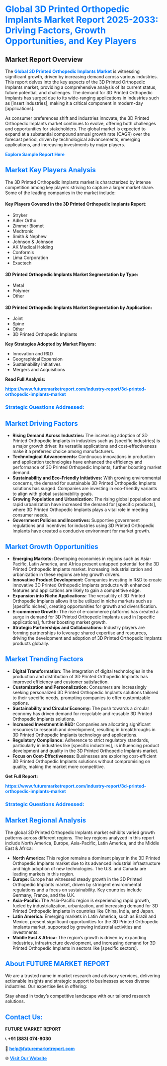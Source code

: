 <h1 style="color: #007BFF;">Global 3D Printed Orthopedic Implants Market Report 2025-2033: Driving Factors, Growth Opportunities, and Key Players</h1>

<section id="overview">
<h2>Market Report Overview</h2>
<p>The <a href="https://www.futuremarketreport.com/industry-report/3d-printed-orthopedic-implants-market" style="color: #007BFF; text-decoration: none;"><strong>Global 3D Printed Orthopedic Implants Market</strong></a> is witnessing significant growth, driven by increasing demand across various industries. This report delves into the key aspects of the 3D Printed Orthopedic Implants market, providing a comprehensive analysis of its current status, future potential, and challenges. The demand for 3D Printed Orthopedic Implants has surged due to its wide-ranging applications in industries such as [insert industries], making it a critical component in modern-day [applications].</p>
<p>As consumer preferences shift and industries innovate, the 3D Printed Orthopedic Implants market continues to evolve, offering both challenges and opportunities for stakeholders. The global market is expected to expand at a substantial compound annual growth rate (CAGR) over the forecast period, driven by technological advancements, emerging applications, and increasing investments by major players.</p>
</section>

<section id="overview">
<p><a href="https://www.futuremarketreport.com/request-sample/reportId=77439" style="color: #007BFF; text-decoration: none;"><strong>Explore Sample Report Here</strong></a></p>
</section>

<section id="key-players">
<h2 style="color: #007BFF;">Market Key Players Analysis</h2>
<p>The 3D Printed Orthopedic Implants market is characterized by intense competition among key players striving to capture a larger market share. Some of the leading companies in the market include:</p>
<h4>Key Players Covered in the 3D Printed Orthopedic Implants Report:</h4>
<ul><li>Stryker</li><li>Adler Ortho</li><li>Zimmer Biomet</li><li>Medtronic</li><li>Smith &amp; Nephew</li><li>Johnson &amp; Johnson</li><li>AK Medical Holding</li><li>Conformis</li><li>Lima Corporation</li><li>Exactech</li></ul>
<h4>3D Printed Orthopedic Implants Market Segmentation by Type:</h4>
<ul><li>Metal</li><li>Polymer</li><li>Other</li></ul>

<h4>3D Printed Orthopedic Implants Market Segmentation by Application:</h4>
<ul><li>Joint</li><li>Spine</li><li>Other</li><li>3D Printed Orthopedic Implants</li></ul>
<p><strong>Key Strategies Adopted by Market Players:</strong></p>
<ul>
<li>Innovation and R&D</li>
<li>Geographical Expansion</li>
<li>Sustainability Initiatives</li>
<li>Mergers and Acquisitions</li>
</ul>
</section>

<section>
<p><strong>Read Full Analysis: </strong></p><a href="https://www.futuremarketreport.com/industry-report/3d-printed-orthopedic-implants-market" style="color: #007BFF; text-decoration: none;"><strong>https://www.futuremarketreport.com/industry-report/3d-printed-orthopedic-implants-market</strong></a>
<h3 style="color: #007BFF;">Strategic Questions Addressed:</h3>
</section>

<section id="driving-factors">
<h2 style="color: #007BFF;">Market Driving Factors</h2>
<ul>
<li><strong>Rising Demand Across Industries:</strong> The increasing adoption of 3D Printed Orthopedic Implants in industries such as [specific industries] is a major growth driver. Its versatile applications and cost-effectiveness make it a preferred choice among manufacturers.</li>
<li><strong>Technological Advancements:</strong> Continuous innovations in production and application technologies have enhanced the efficiency and performance of 3D Printed Orthopedic Implants, further boosting market demand.</li>
<li><strong>Sustainability and Eco-Friendly Initiatives:</strong> With growing environmental concerns, the demand for sustainable 3D Printed Orthopedic Implants solutions has surged. Companies are investing in eco-friendly variants to align with global sustainability goals.</li>
<li><strong>Growing Population and Urbanization:</strong> The rising global population and rapid urbanization have increased the demand for [specific products], where 3D Printed Orthopedic Implants plays a vital role in meeting consumer needs.</li>
<li><strong>Government Policies and Incentives:</strong> Supportive government regulations and incentives for industries using 3D Printed Orthopedic Implants have created a conducive environment for market growth.</li>
</ul>
</section>

<section id="growth-opportunities">
<h2 style="color: #007BFF;">Market Growth Opportunities</h2>
<ul>
<li><strong>Emerging Markets:</strong> Developing economies in regions such as Asia-Pacific, Latin America, and Africa present untapped potential for the 3D Printed Orthopedic Implants market. Increasing industrialization and urbanization in these regions are key growth drivers.</li>
<li><strong>Innovative Product Development:</strong> Companies investing in R&D to create innovative 3D Printed Orthopedic Implants products with enhanced features and applications are likely to gain a competitive edge.</li>
<li><strong>Expansion into Niche Applications:</strong> The versatility of 3D Printed Orthopedic Implants allows it to be utilized in niche markets such as [specific niches], creating opportunities for growth and diversification.</li>
<li><strong>E-commerce Growth:</strong> The rise of e-commerce platforms has created a surge in demand for 3D Printed Orthopedic Implants used in [specific applications], further boosting market growth.</li>
<li><strong>Strategic Partnerships and Collaborations:</strong> Industry players are forming partnerships to leverage shared expertise and resources, driving the development and adoption of 3D Printed Orthopedic Implants products globally.</li>
</ul>
</section>

<section id="trending-factors">
<h2 style="color: #007BFF;">Market Trending Factors</h2>
<ul>
<li><strong>Digital Transformation:</strong> The integration of digital technologies in the production and distribution of 3D Printed Orthopedic Implants has improved efficiency and customer satisfaction.</li>
<li><strong>Customization and Personalization:</strong> Consumers are increasingly seeking personalized 3D Printed Orthopedic Implants solutions tailored to their specific needs, prompting companies to offer customizable options.</li>
<li><strong>Sustainability and Circular Economy:</strong> The push towards a circular economy has driven demand for recyclable and reusable 3D Printed Orthopedic Implants solutions.</li>
<li><strong>Increased Investment in R&D:</strong> Companies are allocating significant resources to research and development, resulting in breakthroughs in 3D Printed Orthopedic Implants technology and applications.</li>
<li><strong>Regulatory Compliance:</strong> Adherence to strict regulatory standards, particularly in industries like [specific industries], is influencing product development and quality in the 3D Printed Orthopedic Implants market.</li>
<li><strong>Focus on Cost-Effectiveness:</strong> Businesses are exploring cost-efficient 3D Printed Orthopedic Implants solutions without compromising on quality, making the market more competitive.</li>
</ul>
</section>

<section>
<p><strong>Get Full Report: </strong></p><a href="https://www.futuremarketreport.com/industry-report/3d-printed-orthopedic-implants-market" style="color: #007BFF; text-decoration: none;"><strong>https://www.futuremarketreport.com/industry-report/3d-printed-orthopedic-implants-market</strong></a>
<h3 style="color: #007BFF;">Strategic Questions Addressed:</h3>
</section>


<section id="regional-analysis">
<h2 style="color: #007BFF;">Market Regional Analysis</h2>
<p>The global 3D Printed Orthopedic Implants market exhibits varied growth patterns across different regions. The key regions analyzed in this report include North America, Europe, Asia-Pacific, Latin America, and the Middle East & Africa:</p>
<ul>
<li><strong>North America:</strong> This region remains a dominant player in the 3D Printed Orthopedic Implants market due to its advanced industrial infrastructure and high adoption of new technologies. The U.S. and Canada are leading markets in this region.</li>
<li><strong>Europe:</strong> Europe has witnessed steady growth in the 3D Printed Orthopedic Implants market, driven by stringent environmental regulations and a focus on sustainability. Key countries include Germany, France, and the U.K.</li>
<li><strong>Asia-Pacific:</strong> The Asia-Pacific region is experiencing rapid growth, fueled by industrialization, urbanization, and increasing demand for 3D Printed Orthopedic Implants in countries like China, India, and Japan.</li>
<li><strong>Latin America:</strong> Emerging markets in Latin America, such as Brazil and Mexico, present significant opportunities for the 3D Printed Orthopedic Implants market, supported by growing industrial activities and investments.</li>
<li><strong>Middle East & Africa:</strong> The region’s growth is driven by expanding industries, infrastructure development, and increasing demand for 3D Printed Orthopedic Implants in sectors like [specific sectors].</li>
</ul>
</section>

<footer>
<h2 style="color: #007BFF;">About FUTURE MARKET REPORT</h2>
<p>We are a trusted name in market research and advisory services, delivering actionable insights and strategic support to businesses across diverse industries. Our expertise lies in offering:</p>

<p>Stay ahead in today’s competitive landscape with our tailored research solutions.</p>

<h2 style="color: #007BFF;">Contact Us:</h2>
<p><strong>FUTURE MARKET REPORT</strong></p>
<p>📞 <strong>+91 (883) 074-8030</strong></p>
<p>📧 <strong><a href="mailto:help@futuremarketreport.com" style="color: #007BFF;">help@futuremarketreport.com</a></strong></p>
<p>🌐 <strong><a href="https://www.futuremarketreport.com/" style="color: #007BFF;">Visit Our Website</a></strong></p>
</footer>
